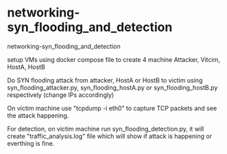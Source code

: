 # networking-syn_flooding_and_detection
networking-syn_flooding_and_detection

setup VMs using docker compose file to create 4 machine Attacker, Vitcim, HostA, HostB

Do SYN flooding attack from attacker, HostA or HostB to victim using syn_flooding_attacker.py, syn_flooding_hostA.py or syn_flooding_hostB.py respectively (change IPs accordingly)

On victim machine use "tcpdump -i eth0" to capture TCP packets and see the attack happening.

For detection, on victim machine run syn_flooding_detection.py, it will create "traffic_analysis.log" file which will show if attack is happening or everthing is fine.
